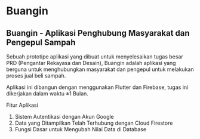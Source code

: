 # Buangin

## Buangin - Aplikasi Penghubung Masyarakat dan Pengepul Sampah

Sebuah prototipe aplikasi yang dibuat untuk menyelesaikan tugas besar PRD (Pengantar Rekayasa dan Desain), Buangin adalah aplikasi yang berguna untuk menghubungkan masyarakat dan pengepul untuk melakukan proses jual beli sampah.

Aplikasi ini dibangun dengan menggunakan Flutter dan Firebase, tugas ini dikerjakan dalam waktu ±1 Bulan.

Fitur Aplikasi
1. Sistem Autentikasi dengan Akun Google
2. Data yang Ditampilkan Telah Terhubung dengan Cloud Firestore
3. Fungsi Dasar untuk Mengubah Nilai Data di Database

